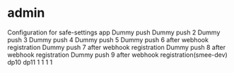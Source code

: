 # admin
Configuration for safe-settings app
Dummy push
Dummy push 2
Dummy push 3
Dummy push 4
Dummy push 5
Dummy push 6 after webhook registration
Dummy push 7 after webhook registration
Dummy push 8 after webhook registration
Dummy push 9 after webhook registration(smee-dev)
dp10
dp11
1
1
1
1
